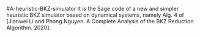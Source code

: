 #A-heuristic-BKZ-simulator
It is the Sage code of a new and simpler heuristic BKZ simulator based on dynamical systems, namely
Alg.  4 of [Jianwei Li and Phong.Nguyen. A Complete Analysis of the BKZ Reduction Algorithm. 2020].
